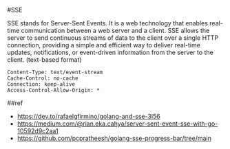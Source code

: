 #SSE

SSE stands for Server-Sent Events. It is a web technology that enables real-time communication between a web server and a client. SSE allows the server to send continuous streams of data to the client over a single HTTP connection, providing a simple and efficient way to deliver real-time updates, notifications, or event-driven information from the server to the client. (text-based format)

```text
Content-Type: text/event-stream
Cache-Control: no-cache
Connection: keep-alive
Access-Control-Allow-Origin: *
```

##ref

-   https://dev.to/rafaelgfirmino/golang-and-sse-3l56
-   https://medium.com/@rian.eka.cahya/server-sent-event-sse-with-go-10592d9c2aa1
-   https://github.com/pcpratheesh/golang-sse-progress-bar/tree/main
